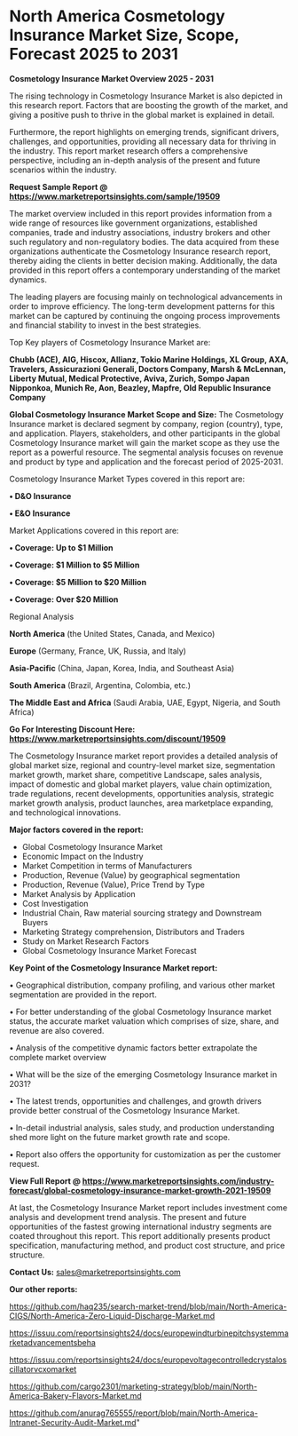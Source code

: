 # North America Cosmetology Insurance Market Size, Scope, Forecast 2025 to 2031

<Strong> Cosmetology Insurance Market Overview 2025 - 2031</strong>

The rising technology in Cosmetology Insurance Market is also depicted in this research report. Factors that are boosting the growth of the market, and giving a positive push to thrive in the global market is explained in detail.

Furthermore, the report highlights on emerging trends, significant drivers, challenges, and opportunities, providing all necessary data for thriving in the industry. This report market research offers a comprehensive perspective, including an in-depth analysis of the present and future scenarios within the industry.

<strong>Request Sample Report @ <a href=https://www.marketreportsinsights.com/sample/19509>https://www.marketreportsinsights.com/sample/19509</a></strong>

The market overview included in this report provides information from a wide range of resources like government organizations, established companies, trade and industry associations, industry brokers and other such regulatory and non-regulatory bodies. The data acquired from these organizations authenticate the Cosmetology Insurance research report, thereby aiding the clients in better decision making. Additionally, the data provided in this report offers a contemporary understanding of the market dynamics.

The leading players are focusing mainly on technological advancements in order to improve efficiency. The long-term development patterns for this market can be captured by continuing the ongoing process improvements and financial stability to invest in the best strategies.

Top Key players of Cosmetology Insurance Market are:

<strong>Chubb (ACE), AIG, Hiscox, Allianz, Tokio Marine Holdings, XL Group, AXA, Travelers, Assicurazioni Generali, Doctors Company, Marsh & McLennan, Liberty Mutual, Medical Protective, Aviva, Zurich, Sompo Japan Nipponkoa, Munich Re, Aon, Beazley, Mapfre, Old Republic Insurance Company</strong>

<strong><b>Global Cosmetology Insurance Market Scope and Size:</b></strong>
The Cosmetology Insurance market is declared segment by company, region (country), type, and application. Players, stakeholders, and other participants in the global Cosmetology Insurance market will gain the market scope as they use the report as a powerful resource. The segmental analysis focuses on revenue and product by type and application and the forecast period of 2025-2031.

Cosmetology Insurance Market Types covered in this report are:

<strong>• D&O Insurance

• E&O Insurance</strong>

Market Applications covered in this report are:

<strong>• Coverage: Up to $1 Million

• Coverage: $1 Million to $5 Million

• Coverage: $5 Million to $20 Million

• Coverage: Over $20 Million</strong> 

Regional Analysis

<strong>North America</strong> (the United States, Canada, and Mexico)

<strong>Europe</strong> (Germany, France, UK, Russia, and Italy)

<strong>Asia-Pacific</strong> (China, Japan, Korea, India, and Southeast Asia)

<strong>South America</strong> (Brazil, Argentina, Colombia, etc.)

<strong>The Middle East and Africa</strong> (Saudi Arabia, UAE, Egypt, Nigeria, and South Africa)

<strong>Go For Interesting Discount Here: <a href=https://www.marketreportsinsights.com/discount/19509>https://www.marketreportsinsights.com/discount/19509</a></strong>

The Cosmetology Insurance market report provides a detailed analysis of global market size, regional and country-level market size, segmentation market growth, market share, competitive Landscape, sales analysis, impact of domestic and global market players, value chain optimization, trade regulations, recent developments, opportunities analysis, strategic market growth analysis, product launches, area marketplace expanding, and technological innovations.

<strong><b>Major factors covered in the report:</b></strong>
<ul>
  <li>Global Cosmetology Insurance Market </li>
  <li>Economic Impact on the Industry</li>
  <li>Market Competition in terms of Manufacturers</li>
  <li>Production, Revenue (Value) by geographical segmentation</li>
  <li>Production, Revenue (Value), Price Trend by Type</li>
  <li>Market Analysis by Application</li>
  <li>Cost Investigation</li>
  <li>Industrial Chain, Raw material sourcing strategy and Downstream Buyers</li>
  <li>Marketing Strategy comprehension, Distributors and Traders</li>
  <li>Study on Market Research Factors</li>
  <li>Global Cosmetology Insurance Market Forecast</li>
</ul>

<strong><b>Key Point of the Cosmetology Insurance Market report:</b></strong>

• Geographical distribution, company profiling, and various other market segmentation are provided in the report.

• For better understanding of the global Cosmetology Insurance market status, the accurate market valuation which comprises of size, share, and revenue are also covered.

• Analysis of the competitive dynamic factors better extrapolate the complete market overview

• What will be the size of the emerging Cosmetology Insurance market in 2031?

• The latest trends, opportunities and challenges, and growth drivers provide better construal of the Cosmetology Insurance Market.

• In-detail industrial analysis, sales study, and production understanding shed more light on the future market growth rate and scope.

• Report also offers the opportunity for customization as per the customer request.

<strong><b>View Full Report @ <a href=https://www.marketreportsinsights.com/industry-forecast/global-cosmetology-insurance-market-growth-2021-19509>https://www.marketreportsinsights.com/industry-forecast/global-cosmetology-insurance-market-growth-2021-19509</a></b></strong>


At last, the Cosmetology Insurance Market report includes investment come analysis and development trend analysis. The present and future opportunities of the fastest growing international industry segments are coated throughout this report. This report additionally presents product specification, manufacturing method, and product cost structure, and price structure.

<strong>Contact Us:</strong>
sales@marketreportsinsights.com

<strong>Our other reports:</strong>

<a href=https://github.com/haq235/search-market-trend/blob/main/North-America-CIGS/North-America-Zero-Liquid-Discharge-Market.md>https://github.com/haq235/search-market-trend/blob/main/North-America-CIGS/North-America-Zero-Liquid-Discharge-Market.md</a>

<a href=https://issuu.com/reportsinsights24/docs/europewindturbinepitchsystemmarketadvancementsbeha>https://issuu.com/reportsinsights24/docs/europewindturbinepitchsystemmarketadvancementsbeha</a>

<a href=https://issuu.com/reportsinsights24/docs/europevoltagecontrolledcrystaloscillatorvcxomarket>https://issuu.com/reportsinsights24/docs/europevoltagecontrolledcrystaloscillatorvcxomarket</a>

<a href=https://github.com/cargo2301/marketing-strategy/blob/main/North-America-Bakery-Flavors-Market.md>https://github.com/cargo2301/marketing-strategy/blob/main/North-America-Bakery-Flavors-Market.md</a>

<a href=https://github.com/anurag765555/report/blob/main/North-America-Intranet-Security-Audit-Market.md>https://github.com/anurag765555/report/blob/main/North-America-Intranet-Security-Audit-Market.md</a>"
